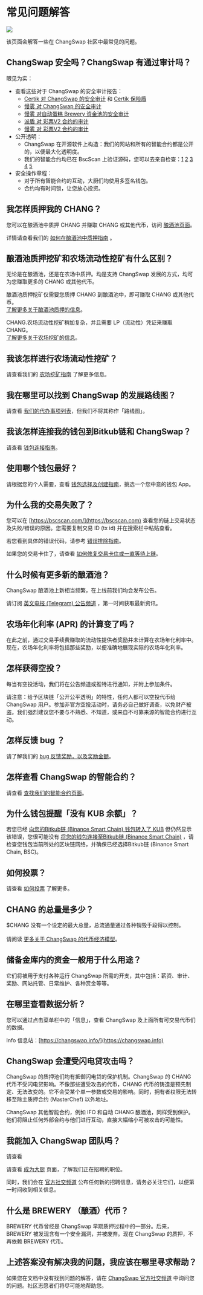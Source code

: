 # 常见问题解答

![](https://gblobscdn.gitbook.com/assets%2F-MHREX7DHcljbY5IkjgJ%2F-MbAxZIJGgk1QpS48uum%2F-MbAxk6fW4tsBsVDJVMR%2Fdocs%20masthead%20\(17\).png?alt=media\&token=a7b52851-0c4d-4249-901d-da79120f3eac)

该页面会解答一些在 ChangSwap  社区中最常见的问题。

## ChangSwap 安全吗？ChangSwap 有通过审计吗？

眼见为实：

* 查看这些对于 ChangSwap 的安全审计报告：
  * [Certik 对 ChangSwap 的安全审计](https://www.certik.org/projects/changswap) 和 [Certik 保险盾](https://shield.certik.foundation)
  * [慢雾 对 ChangSwap 的安全审计](https://github.com/slowmist/Knowledge-Base/blob/master/open-report/Smart%20Contract%20Security%20Audit%20Report%20%20-%20ChangSwap.pdf)
  * [慢雾 对自动蛋糕 Brewery 资金池的安全审计](https://github.com/slowmist/Knowledge-Base/blob/master/open-report/Smart%20Contract%20Security%20Audit%20Report%20-%20CakeVault.pdf)
  * [派盾 对 彩票V2 合约的审计](https://github.com/peckshield/publications/blob/master/audit_reports/PeckShield-Audit-Report-ChangswapLottery-v1.0.pdf)
  * [慢雾 对 彩票V2 合约的审计](https://github.com/slowmist/Knowledge-Base/blob/master/open-report/Smart%20Contract%20Security%20Audit%20Report%20-%20ChangSwap%20Lottery.pdf)
* 公开透明：
  * ChangSwap 在开源软件上构造：我们的网站和所有的智能合约都是公开的，以便最大化透明度。
  * 我们的智能合约均已在 BscScan 上验证源码，您可以去亲自检查：[1](https://bscscan.com/address/0x10ED43C718714eb63d5aA57B78B54704E256024E) [2](https://bscscan.com/address/0x73feaa1ee314f8c655e354234017be2193c9e24e#code) [3](https://bscscan.com/address/0xbcfccbde45ce874adcb698cc183debcf17952812) [4](https://bscscan.com/address/0x1b96b92314c44b159149f7e0303511fb2fc4774f#code) [5](https://bscscan.com/address/0x92E8CeB7eAeD69fB6E4d9dA43F605D2610214E68) 
* 安全操作章程：
  * 对于所有智能合约的互动，大厨们均使用多签名钱包。
  * 合约均有时间锁，让您放心投资。

## 我怎样质押我的 CHANG？

您可以在酿酒池中质押 CHANG 并赚取 CHANG 或其他代币，访问 [酿酒池页面](https://changswap.finance/pools)。

详情请查看我们的 [如何在酿酒池中质押指南](https://docs.changswap.finance/products/brewery-pool/brewery-pool-guide) 。

## 酿酒池质押挖矿和农场流动性挖矿有什么区别？

无论是在酿酒池，还是在农场中质押。均是支持 ChangSwap 发展的方式，均可为您赚取更多的 CHANG 或其他代币。

酿酒池质押挖矿仅需要您质押 CHANG 到酿酒池中，即可赚取 CHANG 或其他代币。\
[了解更多关于酿酒池质押的信息](https://docs.changswap.finance/products/brewery-pool)。

CHANG.农场流动性挖矿稍加复杂，并且需要 LP（流动性）凭证来赚取 CHANG。\
[了解更多关于农场挖矿的信息](https://docs.changswap.finance/products/yield-farming)。

## 我该怎样进行农场流动性挖矿？

请查看我们的 [农场挖矿指南](https://docs.changswap.finance/products/yield-farming/how-to-use-farms) 了解更多信息。

## 我在哪里可以找到 ChangSwap 的发展路线图？

请查看 [我们的代办事项列表](https://docs.changswap.finance/roadmap)，但我们不将其称作「路线图」。

## 我该怎样连接我的钱包到Bitkub链和 ChangSwap？

请查看 [钱包连接指南](https://docs.changswap.finance/get-started/connection-guide)。

## 使用哪个钱包最好？

请根据您的个人需要，查看 [钱包选择及创建指南](https://docs.changswap.finance/get-started/wallet-guide)，挑选一个您中意的钱包 App。

## 为什么我的交易失败了？

您可以在 [https://bscscan.com/](https://bscscan.com) 查看您的链上交易状态及失败/错误的原因。您需要复制交易 ID (tx id) 并在搜索栏中粘贴查看。

若您看到具体的错误代码，请参考 [错误排除指南](https://docs.changswap.finance/help/troubleshooting)。

如果您的交易卡住了，请查看 [如何修复交易卡住或一直等待上链](https://docs.changswap.finance/help/unsticking-a-transaction-stuck-as-pending-with-metamask)。

## 什么时候有更多新的酿酒池？

ChangSwap 酿酒池上新相当频繁，在上线前我们均会发布公告。

请订阅 [英文电报 (Telegram) 公告频道](https://t.me/ChangSwapAnn) ，第一时间获取最新资讯。

## 农场年化利率 (APR) 的计算变了吗？

在此之前，通过交易手续费赚取的流动性提供者奖励并未计算在农场年化利率中。现在，农场年化利率将包括那些奖励，以便准确地展现实际的农场年化利率。

## 怎样获得空投？

每当有空投活动，我们将在公告频道或推特进行通知，并附上参加条件。

请注意：给予区块链「公开公平透明」的特性，任何人都可以空投代币给 ChangSwap 用户。参加非官方空投活动时，请务必自己做好调查，以免财产被盗。我们强烈建议您不要与不熟悉、不知道，或来自不可靠来源的智能合约进行互动。

## 怎样反馈 bug ？

请了解我们的 [bug 反馈奖励，以及奖励金额](https://docs.changswap.finance/code/bug-bounty)。

## 怎样查看 ChangSwap 的智能合约？

请查看 [查找我们的智能合约页面](https://docs.changswap.finance/code/smart-contracts/finding-contracts)。

## 为什么钱包提醒「没有 KUB 余额」？

若您已经 [向您的Bitkub链 (Binance Smart Chain) 钱包转入了 KUB](https://docs.changswap.finance/get-started/kep20-guide) 但仍然显示该错误，您很可能没有 [将您的钱包连接至Bitkub链 (Binance Smart Chain)](https://docs.changswap.finance/get-started/connection-guide) ，请检查您钱包当前所处的区块链网络，并确保已经选择Bitkub链 (Binance Smart Chain, BSC)。

## 如何投票？

请查看 [如何投票](https://docs.changswap.finance/products/voting) 了解更多。

## CHANG 的总量是多少？

$CHANG 没有一个设定的最大总量，总流通量通过各种销毁手段得以控制。\
\
请阅读 [更多关于 ChangSwap 的代币经济模型](https://docs.changswap.finance/tokenomics/chang)。

## 储备金库内的资金一般用于什么用途？

它们将被用于支付各种运行 ChangSwap 所需的开支，其中包括：薪资、审计、奖励、网站托管、日常维护、各种赏金等等。

## 在哪里查看数据分析？

您可以通过点击菜单栏中的「信息」，查看 ChangSwap 及上面所有可交易代币们的数据。

Info 信息站：[https://changswap.info/](https://changswap.info)

## ChangSwap 会遭受闪电贷攻击吗？

ChangSwap 的质押池们均有抵御闪电贷的保护机制。ChangSwap 的 CHANG 代币不受闪电贷影响。不像那些遭受攻击的代币，CHANG 代币的铸造是预先制定、无法改变的。它不会受某个单一参数或交易的影响。同时，拥有者权限无法转移至除主质押合约 (MasterChef) 以外地址。

ChangSwap 其他智能合约，例如 IFO 和自动 CHANG 酿酒池，同样受到保护。他们将阻止任何外部合约与他们进行互动，直接大幅缩小可被攻击的可能性。

## 我能加入 ChangSwap 团队吗？

请查看

请查看 [成为大厨](https://docs.changswap.finance/hiring/become-a-chef) 页面，了解我们正在招聘的职位。

同时，我们会在 [官方社交频道](https://docs.changswap.finance/contact-us/telegram) 公布任何新的招聘信息，请务必关注它们，以便第一时间收到相关信息。

## 什么是 BREWERY （酿酒）代币？

BREWERY 代币曾经是 ChangSwap 早期质押过程中的一部分。后来，BREWERY 被发现含有一个安全漏洞，并被废弃。现在 ChangSwap 的质押，不再依赖 BREWERY 代币。

## 上述答案没有解决我的问题，我应该在哪里寻求帮助？

如果您在文档中没有找到问题的解答，请在 [ChangSwap 官方社交频道](https://docs.changswap.finance/contact-us/telegram) 中询问您的问题。社区志愿者们将尽可能地帮助您。

